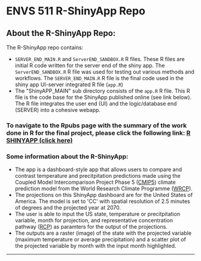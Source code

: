 # ENVS 511 R-ShinyApp Repo

## About the R-ShinyApp Repo:
The R-ShinyApp repo contains: 

*  `SERVER_END_MAIN.R` and `ServerEND_SANDBOX.R` R files. These R files are initial R code written for the server end of the shiny app. The `ServerEND_SANDBOX.R` R file was used for testing out various methods and workflows. The `SERVER_END_MAIN.R` R file is the final code used in the shiny app UI-server integrated R file (`app.R`)
* The "ShinyAPP_MAIN" sub directory consists of the `app.R` R file. This R file is the code base for the ShinyApp published online (see link below). The R file integrates the user end (UI) and the logic/database end (SERVER) into a cohesive webapp.

### **To navigate to the Rpubs page with the summary of the work done in R for the final project, please click the following link: [R SHINYAPP (click here)](https://abhinavshrestha.shinyapps.io/Assignment15_ShinyApp/)**  

### Some information about the R-ShinyApp:
* The app is a dashboard-style app that allows users to compare and contrast temperature and precitpitation predictions made using the Coupled Model Intercomparison Project Phase 5 ([CMIP5](https://www.wcrp-climate.org/wgcm-cmip/wgcm-cmip5)) climate prediction model from the World Research Climate Programme ([WRCP](https://www.wcrp-climate.org/)). 
* The projections on this ShinyApp dashboard are for the United States of America. The model is set to 'CC' with spatial resolution of 2.5 minutes of degrees and the projected year at 2070. 
* The user is able to input the US state, temperature or precitpitation variable, month for projection, and representative concentration pathway ([RCP](https://www.ipcc-data.org/guidelines/pages/glossary/glossary_r.html)) as paramters for the output of the projections.
* The outputs are a raster (image) of the state with the projected variable (maximum temperature or average precipitation) and a scatter plot of the projected variable by month with the input month highlighted. 

<hr>
